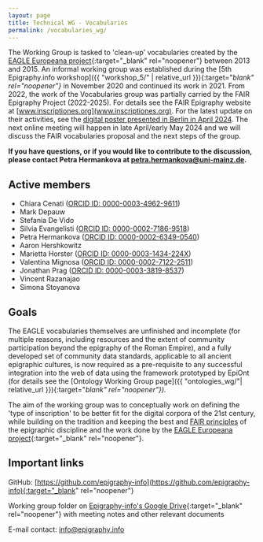```yaml
---
layout: page
title: Technical WG - Vocabularies
permalink: /vocabularies_wg/
---
```



The Working Group is tasked to 'clean-up' vocabularies created by the [EAGLE Europeana project](https://www.eagle-network.eu/resources/vocabularies/){:target="_blank" rel="noopener"} between 2013 and 2015. An informal working group was established during the [5th Epigraphy.info workshop]({{ "workshop_5/" | relative_url }}){:target="_blank" rel="noopener"}_ in November 2020 and continued its work in 2021. From 2022, the work of the Vocabularies group was partially carried by the FAIR Epigraphy Project (2022-2025). For details see the FAIR Epigraphy website at [www.inscriptiones.org](www.inscriptiones.org). For the latest update on their activities, see the [digital poster presented in Berlin in April 2024](https://epigraphy.info/workshop_8_posters/#poster7). The next online meeting will happen in late April/early May 2024 and we will discuss the FAIR vocabularies proposal and the next steps of the group.

**If you have questions, or if you would like to contribute to the discussion, please contact Petra Hermankova at petra.hermankova@uni-mainz.de.** 


## Active members

* Chiara Cenati (<a href="https://orcid.org/0000-0003-4962-9611" target="blank">ORCID ID: 0000-0003-4962-9611</a>)
* Mark Depauw
* Stefania De Vido
* Silvia Evangelisti (<a href="https://orcid.org/0000-0002-7186-9518" target="blank">ORCID ID: 0000-0002-7186-9518</a>)
* Petra Hermankova (<a href="https://orcid.org/0000-0002-6349-0540" target="blank">ORCID ID: 0000-0002-6349-0540</a>)
* Aaron Hershkowitz
* Marietta Horster (<a href="https://orcid.org/0000-0003-1434-224X" target="blank">ORCID ID: 0000-0003-1434-224X</a>)
* Valentina Mignosa (<a href="https://orcid.org/0000-0002-7122-2511" target="blank">ORCID ID: 0000-0002-7122-2511</a>)
* Jonathan Prag (<a href="https://orcid.org/0000-0003-3819-8537" target="blank">ORCID ID: 0000-0003-3819-8537</a>)
* Vincent Razanajao
* Simona Stoyanova

<!--
<img src='{{site.baseurl}}/assets/XXX.jpg' style="width:100%;" alt="Meeting of the Vocabularies Working Group in January 2021" align="middle">
-->

## Goals 

The EAGLE vocabularies themselves are unfinished and incomplete (for multiple reasons, including resources and the extent of community participation beyond the epigraphy of the Roman Empire), and a fully developed set of community data standards, applicable to all ancient epigraphic cultures, is now required as a pre-requisite to any successful integration into the web of data using the framework prototyped by EpiOnt (for details see the [Ontology Working Group page]({{ "ontologies_wg/"| relative_url }}){:target="_blank" rel="noopener"})._

The aim of the working group was to conceptually work on defining the 'type of inscription' to be better fit for the digital corpora of the 21st century, while building on the tradition and keeping the best and <a href="https://www.go-fair.org/fair-principles/" target="blank">FAIR principles</a> of the epigraphic discipline and the work done by the [EAGLE Europeana project](https://www.eagle-network.eu/resources/vocabularies/){:target="_blank" rel="noopener"}. 

## Important links

GitHub: [https://github.com/epigraphy-info](https://github.com/epigraphy-info){:target="_blank" rel="noopener"}

Working group folder on [Epigraphy-info's Google Drive](https://drive.google.com/drive/folders/1ePvQrLgh43mlOqve3wVqlrIPu67JG2PG?usp=sharing){:target="_blank" rel="noopener"} with meeting notes and other relevant documents

E-mail contact: [info@epigraphy.info](mailto:info@epigraphy.info)
